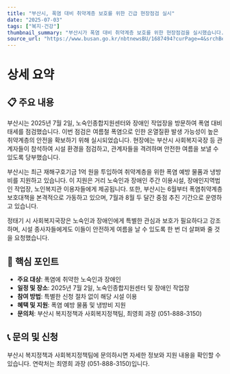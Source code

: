 ```yaml
---
title: "부산시, 폭염 대비 취약계층 보호를 위한 긴급 현장점검 실시"
date: "2025-07-03"
tags: ["복지·건강"]
thumbnail_summary: "부산시가 폭염 대비 취약계층 보호를 위한 현장점검을 실시했습니다."
source_url: "https://www.busan.go.kr/nbtnewsBU/1687494?curPage=4&srchBeginDt=&srchEndDt=&srchKey=&srchText="
---
```


# 상세 요약

## 📋 주요 내용
부산시는 2025년 7월 2일, 노숙인종합지원센터와 장애인 작업장을 방문하여 폭염 대비 태세를 점검했습니다. 이번 점검은 여름철 폭염으로 인한 온열질환 발생 가능성이 높은 취약계층의 안전을 확보하기 위해 실시되었습니다. 현장에는 부산시 사회복지국장 등 관계자들이 참석하여 시설 환경을 점검하고, 관계자들을 격려하며 안전한 여름을 보낼 수 있도록 당부했습니다.

부산시는 최근 재해구호기금 1억 원을 투입하여 취약계층을 위한 폭염 예방 물품과 냉방비를 지원하고 있습니다. 이 지원은 거리 노숙인과 장애인 주간 이용시설, 장애인지역법인 작업장, 노인복지관 이용자들에게 제공됩니다. 또한, 부산시는 6월부터 폭염취약계층 보호대책을 본격적으로 가동하고 있으며, 7월과 8월 두 달간 중점 추진 기간으로 운영하고 있습니다.

정태기 시 사회복지국장은 노숙인과 장애인에게 특별한 관심과 보호가 필요하다고 강조하며, 시설 종사자들에게도 이들이 안전하게 여름을 날 수 있도록 한 번 더 살펴봐 줄 것을 요청했습니다.

## 🎯 핵심 포인트
- **주요 대상**: 폭염에 취약한 노숙인과 장애인
- **일정 및 장소**: 2025년 7월 2일, 노숙인종합지원센터 및 장애인 작업장
- **참여 방법**: 특별한 신청 절차 없이 해당 시설 이용
- **혜택 및 지원**: 폭염 예방 물품 및 냉방비 지원
- **문의처**: 부산시 복지정책과 사회복지정책팀, 최영희 과장 (051-888-3150)

## 📞 문의 및 신청
부산시 복지정책과 사회복지정책팀에 문의하시면 자세한 정보와 지원 내용을 확인할 수 있습니다. 연락처는 최영희 과장 (051-888-3150)입니다.